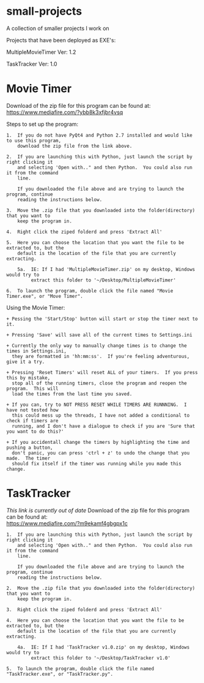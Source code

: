 small-projects
==============

A collection of smaller projects I work on

Projects that have been deployed as EXE's:

   MultipleMovieTimer  Ver: 1.2
   
   TaskTracker  Ver: 1.0

Movie Timer
===========
Download of the zip file for this program can be found at:                      
https://www.mediafire.com/?ybb8k3xfjbr4vsq

Steps to set up the program:
    
    1.  If you do not have PyQt4 and Python 2.7 installed and would like to use this program,
        download the zip file from the link above.
    
    2.  If you are launching this with Python, just launch the script by right clicking it 
        and selecting 'Open with.." and then Python.  You could also run it from the command 
        line.
        
        If you downloaded the file above and are trying to launch the program, continue 
        reading the instructions below.
        
    3.  Move the .zip file that you downloaded into the folder(directory) that you want to 
        keep the program in.
    
    4.  Right click the ziped folderd and press 'Extract All'
    
    5.  Here you can choose the location that you want the file to be extracted to, but the
        default is the location of the file that you are currently extracting.
        
        5a.  IE: If I had 'MultipleMovieTimer.zip' on my desktop, Windows would try to 
             extract this folder to '~/Desktop/MultipleMovieTimer'
    
    6.  To launch the program, double click the file named "Movie Timer.exe", or "Move Timer".
    
Using the Movie Timer:
    
    + Pessing the 'Start/Stop' button will start or stop the timer next to it.
    
    + Pressing 'Save' will save all of the current times to Settings.ini
    
    + Currently the only way to manually change times is to change the times in Settings.ini,
      they are formatted in 'hh:mm:ss'.  If you're feeling adventurous, give it a try.
    
    + Pressing 'Reset Timers' will reset ALL of your timers.  If you press this by mistake, 
      stop all of the running timers, close the program and reopen the program.  This will 
      load the times from the last time you saved.
    
    + If you can, try to NOT PRESS RESET WHILE TIMERS ARE RUNNNING.  I have not tested how
      this could mess up the threads, I have not added a conditional to check if timers are
      running, and I don't have a dialogue to check if you are 'Sure that you want to do this?'
      
    + If you accidentall change the timers by highlighting the time and pushing a button, 
      don't panic, you can press 'ctrl + z' to undo the change that you made.  The timer 
      should fix itself if the timer was running while you made this change.
      
      
TaskTracker
===========
*This link is currently out of date*
Download of the zip file for this program can be found at:                      
https://www.mediafire.com/?m9ekamf4gbgpx1c

    1.  If you are launching this with Python, just launch the script by right clicking it 
        and selecting 'Open with.." and then Python.  You could also run it from the command 
        line.
        
        If you downloaded the file above and are trying to launch the program, continue 
        reading the instructions below.
        
    2.  Move the .zip file that you downloaded into the folder(directory) that you want to 
        keep the program in.
    
    3.  Right click the ziped folderd and press 'Extract All'
    
    4.  Here you can choose the location that you want the file to be extracted to, but the
        default is the location of the file that you are currently extracting.
        
        4a.  IE: If I had 'TaskTracker v1.0.zip' on my desktop, Windows would try to 
             extract this folder to '~/Desktop/TaskTracker v1.0'
    
    5.  To launch the program, double click the file named "TaskTracker.exe", or "TaskTracker.py".
    
